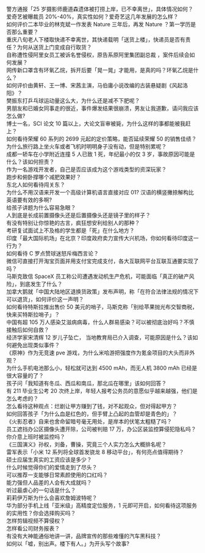 警方通报「25 岁摄影师鹿道森遗体被打捞上岸，已不幸离世」，具体情况如何？  
爱奇艺被曝裁员 20%-40%，真实性如何？爱奇艺这几年发展的怎么样？  
如何评价二本毕业的林克斌一作发表 Nature 三年后，再发 Nature ？第一学历是否那么重要？  
重庆八旬老人下楼取快递不幸离世，其快递载明「送货上楼」，快递员是否有责任？为何从送货上门变成自行取货？  
自称遭性侵阿里女员工被诉名誉侵权，原告系原阿里集团副总裁 ，案件后续会如何发展？  
网传新口罩含有环氧乙烷，拆开后要「晃一晃」才能用，是真的吗？环氧乙烷是什么？  
如何评价由黄轩、王一博、宋茜主演，马伯庸小说改编的古装悬疑剧《风起洛阳》？  
樊振东打乒乓球运动量这么大，为什么还是减不下肥呢？  
男朋友和已婚女同事走的很近，事件爆发结果很崩溃，男友让我道歉，请问我应该怎么做?  
博士一名，SCI 论文 10 篇以上，大论文盲审被毙，为什么这样的事都能被我赶上？  
如何看待荣耀 60 系列的 2699 元起的定价策略，能否延续荣耀 50 的销售佳绩？  
为什么旅行路上坐火车或者飞机时明明身子没有动，但是特别累呢？  
成都一轿车在小学附近连撞 5 人已致 1 死，年纪最小的仅 3 岁，事故原因可能是什么？该如何担责？  
作为一名游戏开发者，自己是否应该成为这个游戏类型的资深玩家？  
跑步和俯卧撑哪个减肥效果好？  
东北人如何看待闯关东？  
为什么不用汉语来开发一个高级计算机语言直接对应 01? 汉语的横竖撇捺解构比英语要有效的多啊?  
给孩子讲题为什么容易急眼？  
人到底是长成前置摄像头还是后置摄像头还是镜子里的样子？  
有没有特别让你惊艳的古言，疯狂想安利给别人的那种？  
考研复试面试上不及格的学生都是「死」在什么地方？  
印度「最大国际机场」在北京？印度政府卖力宣传大兴机场，你如何看待印度这一行为？  
如何看待 C 罗点赞球迷怒斥梅西言论？  
微信可直接打开淘宝页面并用支付宝完成支付，各大互联网平台互联互通要实现了吗？  
马斯克致信 SpaceX 员工称公司遭遇发动机生产危机，可能面临「真正的破产风险」，到底发生了什么？  
加拿大鹅就「中国大陆地区退换货政策」发布声明，称「在符合法律法规的情况下可以退货」，如何评价这一声明？  
如何看待特斯拉推出售价 50 美元的哨子，马斯克称「别给苹果抛光布交智商税，快来买特斯拉哨子」？  
中国有超 105 万人感染艾滋病病毒，什么人群易感染？可以被彻底治好吗？不慎接触后如何自救？  
经济学家宋清辉 12 岁儿子坠亡， 当地教育局已介入调查，可能原因是什么？该如何避免出现类似事件？  
《原神》作为无竞速 pve 游戏，为什么米哈游把强度作为氪金项目的大头而非外观？  
为什么手机电池那么小，轻松就可达到 4500 mAh，而无人机 3800 mAh 已经是很大容量的了？  
孩子问「我知道有冬瓜、西瓜和南瓜，那北瓜在哪里」该如何回答？  
有 211 毕业生公考 20 次终上岸，年轻人报考公务员的意愿似乎越来越强，他们是怎么考虑的？  
怎么看待这种观点：烂剧让甲方赚到了钱，对不起观众，但对得起甲方？  
如何回答孩子「为什么血是红色的，但手臂上凸起的血管却是青色的」？  
《火影忍者》自来也舍命留暗号毫无用处，是岸本的伏笔太粗糙了吗？  
员工遮挡办公区摄像头遭开除，公司被判赔 17 万，办公区装监控算侵犯隐私吗？你介意上班时被监控吗？  
《三国演义》孙权，刘备，曹操，究竟三个人实力怎么大概排名呢？  
雷军表示「小米 12 系列将全球首发骁龙 8 移动平台」，有何亮点值得期待？  
硕士应届生真实的工资应该是多少？  
什么时候觉得你们的爱情走到了尽头？  
可以推荐一支能够日常素颜使用的口红吗？  
能力强但人品差的人会有大成就吗？  
听过最虐心的一句话是什么？  
莉莉伊万斯为什么会喜欢詹姆波特呢？  
华为部分手机上线「亚米级」高精度定位服务，1 元即可开启，如何看待这项服务的实用性？你会选择购买吗？  
怎样剪辑视频不算侵权？  
怎样看公司财务报表？  
有没有大神能通俗地讲一讲，品牌宣传的那些难懂的汽车黑科技？  
如何以「嘘，别出声。楼下有人。」为开头写个故事?  
